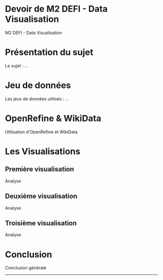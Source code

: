 # Devoir de M2 DEFI - Data Visualisation
M2 DEFI - Data Visualisation

# Présentation du sujet
Le sujet : ...

# Jeu de données
Les jeux de données utilisés : ...

# OpenRefine & WikiData
Utilisation d'OpenRefine et WikiData

# Les Visualisations

## Première visualisation
Analyse

## Deuxième visualisation
Analyse

## Troisième visualisation
Analyse

# Conclusion
Conclusion générale

---
